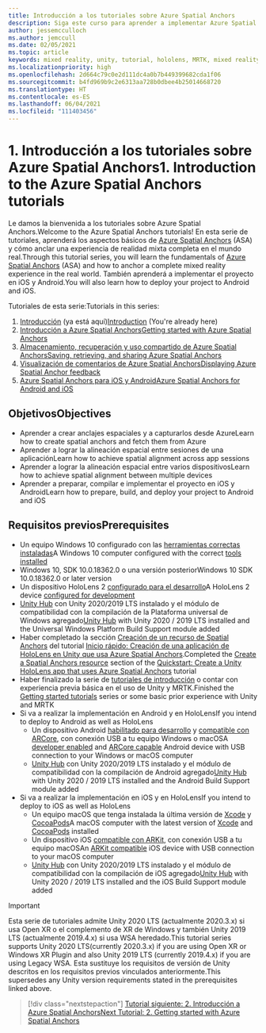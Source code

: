 ```yaml
---
title: Introducción a los tutoriales sobre Azure Spatial Anchors
description: Siga este curso para aprender a implementar Azure Spatial Anchors en una aplicación de realidad mixta.
author: jessemcculloch
ms.author: jemccull
ms.date: 02/05/2021
ms.topic: article
keywords: mixed reality, unity, tutorial, hololens, MRTK, mixed reality toolkit, UWP, Azure spatial anchors, ios, android, Windows 10, ARCore, macOS, Android Build Support, ARKit
ms.localizationpriority: high
ms.openlocfilehash: 2d664c79c0e2d111dc4a0b7b449399682cda1f06
ms.sourcegitcommit: b4fd969b9c2e6313aa728b0dbee4b25014668720
ms.translationtype: HT
ms.contentlocale: es-ES
ms.lasthandoff: 06/04/2021
ms.locfileid: "111403456"
---
```

# <a name="1-introduction-to-the-azure-spatial-anchors-tutorials"></a><span data-ttu-id="e1947-104">1. Introducción a los tutoriales sobre Azure Spatial Anchors</span><span class="sxs-lookup"><span data-stu-id="e1947-104">1. Introduction to the Azure Spatial Anchors tutorials</span></span>

<span data-ttu-id="e1947-105">Le damos la bienvenida a los tutoriales sobre Azure Spatial Anchors.</span><span class="sxs-lookup"><span data-stu-id="e1947-105">Welcome to the Azure Spatial Anchors tutorials!</span></span> <span data-ttu-id="e1947-106">En esta serie de tutoriales, aprenderá los aspectos básicos de <a href="https://azure.microsoft.com/services/spatial-anchors" target="_blank">Azure Spatial Anchors</a> (ASA) y cómo anclar una experiencia de realidad mixta completa en el mundo real.</span><span class="sxs-lookup"><span data-stu-id="e1947-106">Through this tutorial series, you will learn the fundamentals of <a href="https://azure.microsoft.com/services/spatial-anchors" target="_blank">Azure Spatial Anchors</a> (ASA) and how to anchor a complete mixed reality experience in the real world.</span></span> <span data-ttu-id="e1947-107">También aprenderá a implementar el proyecto en iOS y Android.</span><span class="sxs-lookup"><span data-stu-id="e1947-107">You will also learn how to deploy your project to Android and iOS.</span></span>

<span data-ttu-id="e1947-108">Tutoriales de esta serie:</span><span class="sxs-lookup"><span data-stu-id="e1947-108">Tutorials in this series:</span></span>

1. <span data-ttu-id="e1947-109">[Introducción](mr-learning-asa-01.md) (ya está aquí)</span><span class="sxs-lookup"><span data-stu-id="e1947-109">[Introduction](mr-learning-asa-01.md) (You're already here)</span></span>
2. [<span data-ttu-id="e1947-110">Introducción a Azure Spatial Anchors</span><span class="sxs-lookup"><span data-stu-id="e1947-110">Getting started with Azure Spatial Anchors</span></span>](mr-learning-asa-02.md)
3. [<span data-ttu-id="e1947-111">Almacenamiento, recuperación y uso compartido de Azure Spatial Anchors</span><span class="sxs-lookup"><span data-stu-id="e1947-111">Saving, retrieving, and sharing Azure Spatial Anchors</span></span>](mr-learning-asa-03.md)
4. [<span data-ttu-id="e1947-112">Visualización de comentarios de Azure Spatial Anchors</span><span class="sxs-lookup"><span data-stu-id="e1947-112">Displaying Azure Spatial Anchor feedback</span></span>](mr-learning-asa-04.md)
5. [<span data-ttu-id="e1947-113">Azure Spatial Anchors para iOS y Android</span><span class="sxs-lookup"><span data-stu-id="e1947-113">Azure Spatial Anchors for Android and iOS</span></span>](mr-learning-asa-05.md)

## <a name="objectives"></a><span data-ttu-id="e1947-114">Objetivos</span><span class="sxs-lookup"><span data-stu-id="e1947-114">Objectives</span></span>

* <span data-ttu-id="e1947-115">Aprender a crear anclajes espaciales y a capturarlos desde Azure</span><span class="sxs-lookup"><span data-stu-id="e1947-115">Learn how to create spatial anchors and fetch them from Azure</span></span>
* <span data-ttu-id="e1947-116">Aprender a lograr la alineación espacial entre sesiones de una aplicación</span><span class="sxs-lookup"><span data-stu-id="e1947-116">Learn how to achieve spatial alignment across app sessions</span></span>
* <span data-ttu-id="e1947-117">Aprender a lograr la alineación espacial entre varios dispositivos</span><span class="sxs-lookup"><span data-stu-id="e1947-117">Learn how to achieve spatial alignment between multiple devices</span></span>
* <span data-ttu-id="e1947-118">Aprender a preparar, compilar e implementar el proyecto en iOS y Android</span><span class="sxs-lookup"><span data-stu-id="e1947-118">Learn how to prepare, build, and deploy your project to Android and iOS</span></span>

## <a name="prerequisites"></a><span data-ttu-id="e1947-119">Requisitos previos</span><span class="sxs-lookup"><span data-stu-id="e1947-119">Prerequisites</span></span>

* <span data-ttu-id="e1947-120">Un equipo Windows 10 configurado con las [herramientas correctas instaladas](../../install-the-tools.md)</span><span class="sxs-lookup"><span data-stu-id="e1947-120">A Windows 10 computer configured with the correct [tools installed](../../install-the-tools.md)</span></span>
* <span data-ttu-id="e1947-121">Windows 10, SDK 10.0.18362.0 o una versión posterior</span><span class="sxs-lookup"><span data-stu-id="e1947-121">Windows 10 SDK 10.0.18362.0 or later version</span></span>
* <span data-ttu-id="e1947-122">Un dispositivo HoloLens 2 [configurado para el desarrollo](../../platform-capabilities-and-apis/using-visual-studio.md#enabling-developer-mode)</span><span class="sxs-lookup"><span data-stu-id="e1947-122">A HoloLens 2 device [configured for development](../../platform-capabilities-and-apis/using-visual-studio.md#enabling-developer-mode)</span></span>
* <span data-ttu-id="e1947-123"><a href="https://docs.unity3d.com/Manual/GettingStartedInstallingHub.html" target="_blank">Unity Hub</a> con Unity 2020/2019 LTS instalado y el módulo de compatibilidad con la compilación de la Plataforma universal de Windows agregado</span><span class="sxs-lookup"><span data-stu-id="e1947-123"><a href="https://docs.unity3d.com/Manual/GettingStartedInstallingHub.html" target="_blank">Unity Hub</a> with Unity 2020 / 2019 LTS installed and the Universal Windows Platform Build Support module added</span></span>
* <span data-ttu-id="e1947-124">Haber completado la sección [Creación de un recurso de Spatial Anchors](/azure/spatial-anchors/quickstarts/get-started-unity-hololens#create-a-spatial-anchors-resource) del tutorial [Inicio rápido: Creación de una aplicación de HoloLens en Unity que usa Azure Spatial Anchors](/azure/spatial-anchors/quickstarts/get-started-unity-hololens).</span><span class="sxs-lookup"><span data-stu-id="e1947-124">Completed the [Create a Spatial Anchors resource](/azure/spatial-anchors/quickstarts/get-started-unity-hololens#create-a-spatial-anchors-resource) section of the [Quickstart: Create a Unity HoloLens app that uses Azure Spatial Anchors](/azure/spatial-anchors/quickstarts/get-started-unity-hololens) tutorial</span></span>
* <span data-ttu-id="e1947-125">Haber finalizado la serie de [tutoriales de introducción](mr-learning-base-01.md) o contar con experiencia previa básica en el uso de Unity y MRTK.</span><span class="sxs-lookup"><span data-stu-id="e1947-125">Finished the [Getting started tutorials](mr-learning-base-01.md) series or some basic prior experience with Unity and MRTK</span></span>
* <span data-ttu-id="e1947-126">Si va a realizar la implementación en Android y en HoloLens</span><span class="sxs-lookup"><span data-stu-id="e1947-126">If you intend to deploy to Android as well as HoloLens</span></span>
  * <span data-ttu-id="e1947-127">Un dispositivo Android <a href="https://developer.android.com/studio/debug/dev-options" target="_blank">habilitado para desarrollo</a> y <a href="https://developers.google.com/ar/discover/supported-devices" target="_blank">compatible con ARCore</a>, con conexión USB a tu equipo Windows o macOS</span><span class="sxs-lookup"><span data-stu-id="e1947-127">A <a href="https://developer.android.com/studio/debug/dev-options" target="_blank">developer enabled</a> and <a href="https://developers.google.com/ar/discover/supported-devices" target="_blank">ARCore capable</a> Android device with USB connection to your Windows or macOS computer</span></span>
  * <span data-ttu-id="e1947-128"><a href="https://docs.unity3d.com/Manual/GettingStartedInstallingHub.html" target="_blank">Unity Hub</a> con Unity 2020/2019 LTS instalado y el módulo de compatibilidad con la compilación de Android agregado</span><span class="sxs-lookup"><span data-stu-id="e1947-128"><a href="https://docs.unity3d.com/Manual/GettingStartedInstallingHub.html" target="_blank">Unity Hub</a> with Unity 2020 / 2019 LTS installed and the Android Build Support module added</span></span>
* <span data-ttu-id="e1947-129">Si va a realizar la implementación en iOS y en HoloLens</span><span class="sxs-lookup"><span data-stu-id="e1947-129">If you intend to deploy to iOS as well as HoloLens</span></span>
  * <span data-ttu-id="e1947-130">Un equipo macOS que tenga instalada la última versión de <a href="https://geo.itunes.apple.com/us/app/xcode/id497799835?mt=12" target="_blank">Xcode</a> y <a href="https://cocoapods.org" target="_blank">CocoaPods</a></span><span class="sxs-lookup"><span data-stu-id="e1947-130">A macOS computer with the latest version of <a href="https://geo.itunes.apple.com/us/app/xcode/id497799835?mt=12" target="_blank">Xcode</a> and <a href="https://cocoapods.org" target="_blank">CocoaPods</a> installed</span></span>
  * <span data-ttu-id="e1947-131">Un dispositivo iOS <a href="https://developer.apple.com/documentation/arkit/verifying_device_support_and_user_permission" target="_blank">compatible con ARKit</a>, con conexión USB a tu equipo macOS</span><span class="sxs-lookup"><span data-stu-id="e1947-131">An <a href="https://developer.apple.com/documentation/arkit/verifying_device_support_and_user_permission" target="_blank">ARKit compatible</a> iOS device with USB connection to your macOS computer</span></span>
  * <span data-ttu-id="e1947-132"><a href="https://docs.unity3d.com/Manual/GettingStartedInstallingHub.html" target="_blank">Unity Hub</a> con Unity 2020/2019 LTS instalado y el módulo de compatibilidad con la compilación de iOS agregado</span><span class="sxs-lookup"><span data-stu-id="e1947-132"><a href="https://docs.unity3d.com/Manual/GettingStartedInstallingHub.html" target="_blank">Unity Hub</a> with Unity 2020 / 2019 LTS installed and the iOS Build Support module added</span></span>

> [!Important]
> <span data-ttu-id="e1947-133">Esta serie de tutoriales admite Unity 2020 LTS (actualmente 2020.3.x) si usa Open XR o el complemento de XR de Windows y también Unity 2019 LTS (actualmente 2019.4.x) si usa WSA heredado.</span><span class="sxs-lookup"><span data-stu-id="e1947-133">This tutorial series supports Unity 2020 LTS(currently 2020.3.x) if you are using Open XR or Windows XR Plugin and also Unity 2019 LTS (currently 2019.4.x) if you are using Legacy WSA.</span></span> <span data-ttu-id="e1947-134">Esta sustituye los requisitos de versión de Unity descritos en los requisitos previos vinculados anteriormente.</span><span class="sxs-lookup"><span data-stu-id="e1947-134">This supersedes any Unity version requirements stated in the prerequisites linked above.</span></span>

> [!div class="nextstepaction"]
> [<span data-ttu-id="e1947-135">Tutorial siguiente: 2. Introducción a Azure Spatial Anchors</span><span class="sxs-lookup"><span data-stu-id="e1947-135">Next Tutorial: 2. Getting started with Azure Spatial Anchors</span></span>](mr-learning-asa-02.md)

